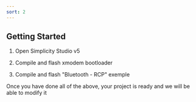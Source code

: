 ```yaml
---
sort: 2
---
```


## Getting Started

  1. Open Simplicity Studio v5

  2. Compile and flash xmodem bootloader 

  3. Compile and flash "Bluetooth - RCP" exemple 

      
Once you have done all of the above, your project is ready and we will be able to modify it